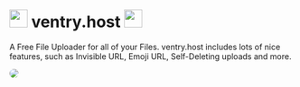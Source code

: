 # <img src="https://ventry.host/images/mhills.de.png" width="32px" height="auto"> ventry.host <img src="https://ventry.host/images/mhills.de.png" width="32px" height="auto">
A Free File Uploader for all of your Files. ventry.host includes lots of nice features, such as Invisible URL, Emoji URL, Self-Deleting uploads and more.

<img src="https://ventry.host/uploads/ventry-banner.png" style="border-radius: 10px">
